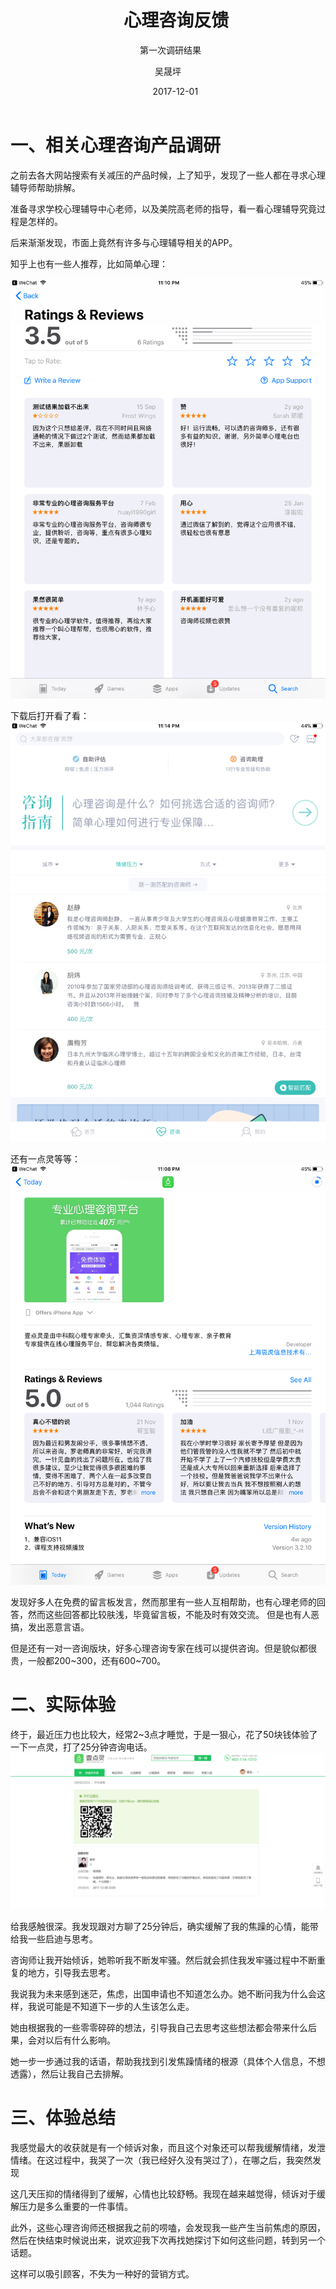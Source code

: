 ﻿---
layout:     post
title:      心理咨询反馈
subtitle:   第一次调研结果
date:       2017-12-01
author:     吴晟坪
header-img: img/Material_haring_bg.jpg
catalog: true
tags:
    - Material Sharing
---

# 一、相关心理咨询产品调研

之前去各大网站搜索有关减压的产品时候，上了知乎，发现了一些人都在寻求心理辅导师帮助排解。

准备寻求学校心理辅导中心老师，以及美院高老师的指导，看一看心理辅导究竟过程是怎样的。

后来渐渐发现，市面上竟然有许多与心理辅导相关的APP。

知乎上也有一些人推荐，比如简单心理：

![](https://github.com/Design-Thinking/Design-Thinking.github.io/blob/master/img/DocumentSharing/counsel-APP-2.PNG?raw=true)

下载后打开看了看：
![](https://github.com/Design-Thinking/Design-Thinking.github.io/blob/master/img/DocumentSharing/counsel-APP-3.PNG?raw=true)

还有一点灵等等：
![](https://github.com/Design-Thinking/Design-Thinking.github.io/blob/master/img/DocumentSharing/counselAPP-1.jpg?raw=true)

发现好多人在免费的留言板发言，然而那里有一些人互相帮助，也有心理老师的回答，然而这些回答都比较肤浅，毕竟留言板，不能及时有效交流。
但是也有人恶搞，发出恶意言语。

但是还有一对一咨询版块，好多心理咨询专家在线可以提供咨询。但是貌似都很贵，一般都200~300，还有600~700。

# 二、实际体验

终于，最近压力也比较大，经常2~3点才睡觉，于是一狠心，花了50块钱体验了一下一点灵，打了25分钟咨询电话。
![](https://github.com/Design-Thinking/Design-Thinking.github.io/blob/master/img/DocumentSharing/counsel-1.png?raw=true)

给我感触很深。我发现跟对方聊了25分钟后，确实缓解了我的焦躁的心情，能带给我一些启迪与思考。

咨询师让我开始倾诉，她聆听我不断发牢骚。然后就会抓住我发牢骚过程中不断重复的地方，引导我去思考。

我说我为未来感到迷茫，焦虑，出国申请也不知道怎么办。她不断问我为什么会这样，我说可能是不知道下一步的人生该怎么走。

她由根据我的一些零零碎碎的想法，引导我自己去思考这些想法都会带来什么后果，会对以后有什么影响。

她一步一步通过我的话语，帮助我找到引发焦躁情绪的根源（具体个人信息，不想透露），然后让我自己去排解。

# 三、体验总结

我感觉最大的收获就是有一个倾诉对象，而且这个对象还可以帮我缓解情绪，发泄情绪。在这过程中，我哭了一次（我已经好久没有哭过了），在哪之后，我突然发现

这几天压抑的情绪得到了缓解，心情也比较舒畅。我现在越来越觉得，倾诉对于缓解压力是多么重要的一件事情。

此外，这些心理咨询师还根据我之前的唠嗑，会发现我一些产生当前焦虑的原因，然后在快结束时候说出来，说欢迎我下次再找她探讨下如何这些问题，转到另一个话题。

这样可以吸引顾客，不失为一种好的营销方式。



